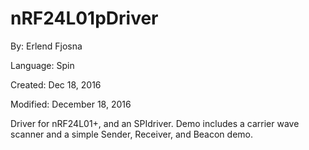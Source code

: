 # nRF24L01pDriver

By: Erlend Fjosna

Language: Spin

Created: Dec 18, 2016

Modified: December 18, 2016

Driver for nRF24L01+, and an SPIdriver. Demo includes a carrier wave scanner and a simple Sender, Receiver, and Beacon demo.
